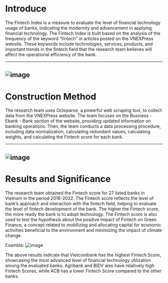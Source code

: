 # Introduce
The Fintech Index is a measure to evaluate the level of financial technology usage of banks, indicating the modernity and advancement in applying financial technology. The Fintech Index is built based on the analysis of the frequency of the keyword “fintech” in articles posted on the VNEXPress website. These keywords include technologies, services, products, and important trends in the fintech field that the research team believes will affect the operational efficiency of the bank.

---
![image](https://github.com/Neyung/NNCT-2024/assets/120383829/e7819d44-d38e-422b-9c56-8276127076cd)
---

# Construction Method
The research team uses Octoparse, a powerful web scraping tool, to collect data from the VNEXPress website. The team focuses on the Business - Ebank - Bank section of the website, providing updated information on banking operations. Then, the team conducts a data processing procedure, including data normalization, calculating redundant values, calculating weights, and calculating the Fintech score for each bank. 

---
![image](https://github.com/Neyung/NNCT-2024/assets/120383829/4a8534c2-4048-4ed9-a26e-60bd43fec619)
---

# Results and Significance
The research team obtained the Fintech score for 27 listed banks in Vietnam in the period 2016-2022. The Fintech score reflects the level of bank’s approach and interaction with the fintech field, helping to evaluate the level of fintech development of the bank. The higher the Fintech score, the more ready the bank is to adopt technology. The Fintech score is also used to test the hypothesis about the positive impact of Fintech on Green Finance, a concept related to mobilizing and allocating capital for economic activities beneficial to the environment and minimizing the impact of climate change.

Examble:
![image](https://github.com/Neyung/NNCT-2024/assets/120383829/ab08d667-eb65-47bc-8623-87954b651343)

The above results indicate that Vietcombank has the highest Fintech Score, showcasing the most advanced level of financial technology utilization among the evaluated banks. Agribank and BIDV also have relatively high Fintech Scores, while ACB has a lower Fintech Score compared to the other banks.
